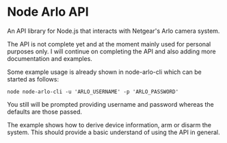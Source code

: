 # Node Arlo API

An API library for Node.js that interacts with Netgear's Arlo camera system.

The API is not complete yet and at the moment mainly used for personal
purposes only. I will continue on completing the API and also adding more
documentation and examples.

Some example usage is already shown in node-arlo-cli which can be started
as follows:

```
node node-arlo-cli -u 'ARLO_USERNAME' -p 'ARLO_PASSWORD'
```

You still will be prompted providing username and password whereas the defaults
are those passed.

The example shows how to derive device information, arm or disarm the system.
This should provide a basic understand of using the API in general. 
